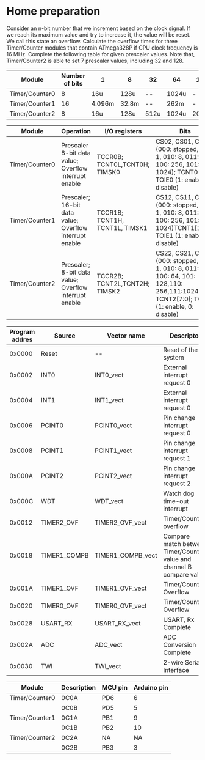 # Home preparation

Consider an n-bit number that we increment based on the clock signal. If we reach its maximum value and try to increase it, the value will be reset. We call this state an overflow. 
Calculate the overflow times for three Timer/Counter modules that contain ATmega328P if CPU clock frequency is 16 MHz. Complete the following table for given prescaler values. Note that, Timer/Counter2 is able to set 7 prescaler values, including 32 and 128.
   

|     Module      | Number of bits |   1  |  8  | 32 |  64 | 128 |  256 | 1024 |
|-----------------|----------------|------|-----|----|-----|-----|------|------|
| Timer/Counter0  |       8        |  16u |128u | -- |1024u| - - |4096u |16384u|
| Timer/Counter1  |      16        |4.096m|32.8m| -- |262m | - - |1.0486|4.194 |
| Timer/Counter2  |       8        |  16u |128u |512u|1024u|2048u|4096u |16384u|  

|     Module      |    Operation   |   I/O registers  |  Bits  |
|-----------------|----------------|------------------|--------|
| Timer/Counter0  |Prescaler 8-bit data value; Overflow interrupt enable|TCCR0B; TCNT0L,TCNT0H; TIMSK0|CS02, CS01, CS00; (000: stopped, 001: 1, 010: 8, 011: 64, 100: 256, 101: 1024); TCNT0[7:0]; TOIE0 (1: enable, 0: disable) |
| Timer/Counter1  |Prescaler; 16-bit data value; Overflow interrupt enable|TCCR1B; TCNT1H, TCNT1L, TIMSK1 |CS12, CS11, CS10 (000: stopped, 001: 1, 010: 8, 011: 64, 100: 256, 101: 1024)TCNT1[15:0], TOIE1 (1: enable, 0: disable)|
| Timer/Counter2  |Prescaler; 8-bit data value; Overflow interrupt enable|TCCR2B; TCNT2L,TCNT2H; TIMSK2|CS22, CS21, CS20; (000: stopped, 001: 1, 010: 8, 011: 32, 100: 64, 101: 128,110: 256,111:1024); TCNT2[7:0]; TOIE2 (1: enable, 0: disable)|

|Program addres      |  Source  | Vector name |Descripton |
|--------------------|----------|-------------|-----------|
| 0x0000             |Reset     |--           |Reset of the system|
| 0x0002             |INT0      |INT0_vect    |External interrupt request 0|
| 0x0004             |INT1      |INT1_vect    |External interrupt request 0|  
| 0x0006             |PCINT0    |PCINT0_vect  |Pin change interrupt request 0|
| 0x0008             |PCINT1    |PCINT1_vect  |Pin change interrupt request 1|  
| 0x000A             |PCINT2    |PCINT2_vect  |Pin change interrupt request 2|
| 0x000C             |WDT       |WDT_vect     |Watch dog time-out interrupt|
| 0x0012             |TIMER2_OVF|TIMER2_OVF_vect|Timer/Counter2 overflow|
| 0x0018             |TIMER1_COMPB|TIMER1_COMPB_vect|Compare match between Timer/Counter1 value and channel B compare value|
| 0x001A             |TIMER1_OVF |TIMER1_OVF_vect|Timer/Counter1 Overflow|
| 0x0020             |TIMER0_OVF |TIMER0_OVF_vect|Timer/Counter0 Overflow|
| 0x0028             |USART_RX   |USART_RX_vect|USART, Rx Complete|
| 0x002A             |ADC        |ADC_vect|ADC Conversion Complete|
| 0x0030             |TWI        |TWI_vect|2-wire Serial Interface|

|     Module      | Description    |MCU pin|Arduino pin|
|-----------------|----------------|-------|-----------|
|Timer/Counter0   |       0C0A     |  PD6  |6          |
|                 |      0C0B      |PD5    |5          |
| Timer/Counter1  |       0C1A     |  PB1  |9          |
|                 |      0C1B      |PB2    |10         | 
| Timer/Counter2  |      0C2A      |NA     |NA         | 
|                 |      0C2B      |PB3    |3          |   

